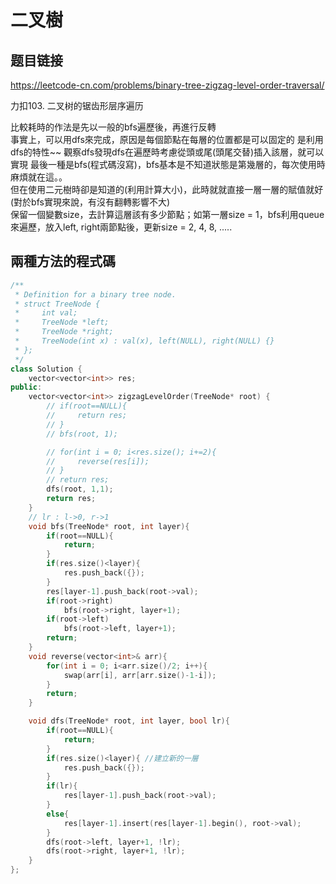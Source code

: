 # 二叉樹

## 题目链接

https://leetcode-cn.com/problems/binary-tree-zigzag-level-order-traversal/

力扣103. 二叉树的锯齿形层序遍历

比較耗時的作法是先以一般的bfs遍歷後，再進行反轉    
事實上，可以用dfs來完成，原因是每個節點在每層的位置都是可以固定的 
是利用dfs的特性~~ 觀察dfs發現dfs在遍歷時考慮從頭或尾(頭尾交替)插入該層，就可以實現
最後一種是bfs(程式碼沒寫)，bfs基本是不知道狀態是第幾層的，每次使用時麻煩就在這。。   
但在使用二元樹時卻是知道的(利用計算大小)，此時就就直接一層一層的賦值就好(對於bfs實現來說，有沒有翻轉影響不大)   
保留一個變數size，去計算這層該有多少節點；如第一層size = 1，bfs利用queue來遍歷，放入left, right兩節點後，更新size = 2, 4, 8, .....    


兩種方法的程式碼
---------------------------------------

```cpp
/**
 * Definition for a binary tree node.
 * struct TreeNode {
 *     int val;
 *     TreeNode *left;
 *     TreeNode *right;
 *     TreeNode(int x) : val(x), left(NULL), right(NULL) {}
 * };
 */
class Solution {
    vector<vector<int>> res;
public:
    vector<vector<int>> zigzagLevelOrder(TreeNode* root) {
        // if(root==NULL){
        //     return res;
        // }
        // bfs(root, 1);

        // for(int i = 0; i<res.size(); i+=2){
        //     reverse(res[i]);
        // }
        // return res;
        dfs(root, 1,1);
        return res;
    }
    // lr : l->0, r->1
    void bfs(TreeNode* root, int layer){
        if(root==NULL){
            return;
        }
        if(res.size()<layer){
            res.push_back({});
        }
        res[layer-1].push_back(root->val);
        if(root->right)
            bfs(root->right, layer+1);
        if(root->left)
            bfs(root->left, layer+1);
        return;
    }
    void reverse(vector<int>& arr){
        for(int i = 0; i<arr.size()/2; i++){
            swap(arr[i], arr[arr.size()-1-i]);
        }
        return;
    }

    void dfs(TreeNode* root, int layer, bool lr){
        if(root==NULL){
            return;
        }
        if(res.size()<layer){ //建立新的一層
            res.push_back({});
        }
        if(lr){
            res[layer-1].push_back(root->val);
        }
        else{
            res[layer-1].insert(res[layer-1].begin(), root->val);
        }
        dfs(root->left, layer+1, !lr);
        dfs(root->right, layer+1, !lr);
    }
};
```
